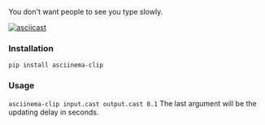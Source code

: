 You don't want people to see you type slowly.

[![asciicast](https://asciinema.org/a/xBSvkncjjMPDMeNYPfDhihPU2.svg)](https://asciinema.org/a/xBSvkncjjMPDMeNYPfDhihPU2)

### Installation

`pip install asciinema-clip`

### Usage
`asciinema-clip input.cast output.cast 0.1`
The last argument will be the updating delay in seconds.
